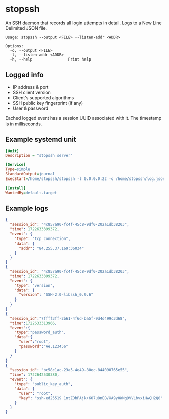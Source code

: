 # stopssh
An SSH daemon that records all login attempts in detail. Logs to a New Line Delimited JSON file.

```
Usage: stopssh --output <FILE> --listen-addr <ADDR>

Options:
  -o, --output <FILE>
  -l, --listen-addr <ADDR>
  -h, --help                Print help
```

## Logged info
* IP address & port
* SSH client version
* Client's supported algorithms
* SSH public key fingerprint (if any)
* User & password

Eached logged event has a session UUID associated with it. The timestamp is in milliseconds.

## Example systemd unit
```ini
[Unit]
Description = "stopssh server"

[Service]
Type=simple
StandardOutput=journal
ExecStart=/home/stopssh/stopssh -l 0.0.0.0:22 -o /home/stopssh/log.json

[Install]
WantedBy=default.target
```

## Example logs
```json
{
  "session_id": "4c857a90-fc4f-45c8-9df0-202a1db38203",
  "time": 1722633399372,
  "event": {
    "type": "tcp_connection",
    "data": {
      "addr": "84.255.37.169:36034"
    }
  }
}
{
  "session_id": "4c857a90-fc4f-45c8-9df0-202a1db38203",
  "time": 1722633399372,
  "event": {
    "type": "version",
    "data": {
      "version": "SSH-2.0-libssh_0.9.6"
    }
  }
}
{
  "session_id":"7ffff3ff-2b61-4f6d-ba5f-9d4d499c3d68",
  "time":1722633313966,
  "event":{
    "type":"password_auth",
    "data":{
      "user":"root",
      "password":"Ae.123456"
    }
  }
}
{
  "session_id": "bc58c1ac-23a5-4e49-80ec-844090765e55",
  "time": 1722642530380,
  "event": {
    "type": "public_key_auth",
    "data": {
      "user": "root",
      "key": "ssh-ed25519 1ntZDbPAjk+6O7u8nEB/XA9y0WNg9VVLbvxiHwQH2Q0"
    }
  }
}
```
